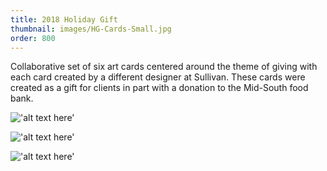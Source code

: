 ```yaml
---
title: 2018 Holiday Gift
thumbnail: images/HG-Cards-Small.jpg 
order: 800
---
```


Collaborative set of six art cards centered around the theme of giving with each card created by a different designer at Sullivan. These cards were created as a gift for clients in part with a donation to the Mid-South food bank.

!['alt text here'](images/GW-Card-Small.jpg)

!['alt text here'](images/HG-Cover-Small.jpg)

!['alt text here'](images/HG-Cards-Small.jpg)